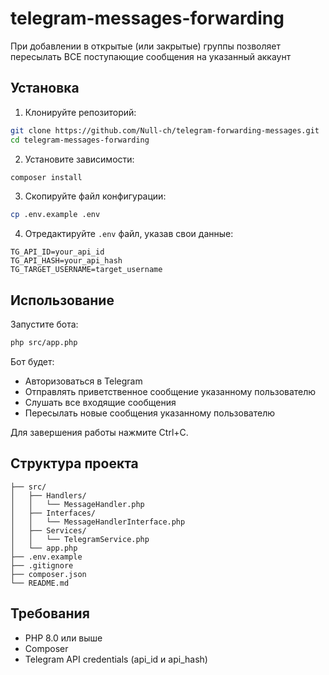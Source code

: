 # telegram-messages-forwarding

При добавлении в открытые (или закрытые) группы позволяет пересылать ВСЕ поступающие сообщения на указанный аккаунт

## Установка

1. Клонируйте репозиторий:
```bash
git clone https://github.com/Null-ch/telegram-forwarding-messages.git
cd telegram-messages-forwarding
```

2. Установите зависимости:
```bash
composer install
```

3. Скопируйте файл конфигурации:
```bash
cp .env.example .env
```

4. Отредактируйте `.env` файл, указав свои данные:
```
TG_API_ID=your_api_id
TG_API_HASH=your_api_hash
TG_TARGET_USERNAME=target_username
```

## Использование

Запустите бота:
```bash
php src/app.php
```

Бот будет:
- Авторизоваться в Telegram
- Отправлять приветственное сообщение указанному пользователю
- Слушать все входящие сообщения
- Пересылать новые сообщения указанному пользователю

Для завершения работы нажмите Ctrl+C.

## Структура проекта

```
├── src/
│   ├── Handlers/
│   │   └── MessageHandler.php
│   ├── Interfaces/
│   │   └── MessageHandlerInterface.php
│   ├── Services/
│   │   └── TelegramService.php
│   └── app.php
├── .env.example
├── .gitignore
├── composer.json
└── README.md
```

## Требования

- PHP 8.0 или выше
- Composer
- Telegram API credentials (api_id и api_hash)
